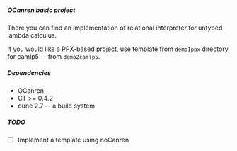 ##### OCanren basic project

There you can find an implementation of relational interpreter for untyped lambda calculus.

If you would like a PPX-based project, use template from `demo1ppx` directory, for  camlp5 -- from `demo2camlp5`.

##### Dependencies


* OCanren
* GT >= 0.4.2
* dune 2.7 -- a build system


##### TODO

- [ ] Implement a template using noCanren
